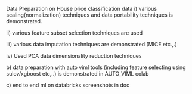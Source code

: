 Data Preparation on House price classification data
i) various scaling(normalization) techniques and data portability techniques is demonstrated.

ii) various feature subset selection techniques are used

iii) various data imputation techniques are demonstrated (MICE etc.,.)

iv) Used PCA data dimensionality reduction techniques 



b) data preparation with auto viml tools (including feature selecting using sulov/xgboost etc,..) is demonstrated in AUTO_VIML colab

c) end to end ml on databricks screenshots in doc

